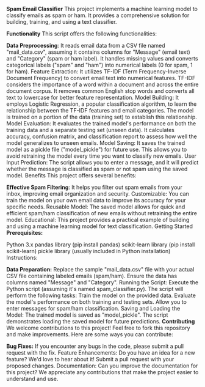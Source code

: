 **Spam Email Classifier**
This project implements a machine learning model to classify emails as spam or ham. It provides a comprehensive solution for building, training, and using a text classifier.

**Functionality**
This script offers the following functionalities:

**Data Preprocessing**: It reads email data from a CSV file named "mail_data.csv", assuming it contains columns for "Message" (email text) and "Category" (spam or ham label). It handles missing values and converts categorical labels ("spam" and "ham") into numerical labels (0 for spam, 1 for ham).
Feature Extraction: It utilizes TF-IDF (Term Frequency-Inverse Document Frequency) to convert email text into numerical features. TF-IDF considers the importance of a word within a document and across the entire document corpus. It removes common English stop words and converts all text to lowercase for better feature representation.
Model Building: It employs Logistic Regression, a popular classification algorithm, to learn the relationship between the TF-IDF features and email categories. The model is trained on a portion of the data (training set) to establish this relationship.
Model Evaluation: It evaluates the trained model's performance on both the training data and a separate testing set (unseen data). It calculates accuracy, confusion matrix, and classification report to assess how well the model generalizes to unseen emails.
Model Saving: It saves the trained model as a pickle file ("model_pickle") for future use. This allows you to avoid retraining the model every time you want to classify new emails.
User Input Prediction: The script allows you to enter a message, and it will predict whether the message is classified as spam or not spam using the saved model.
Benefits
This project offers several benefits:

**Effective Spam Filtering**: It helps you filter out spam emails from your inbox, improving email organization and security.
Customizable: You can train the model on your own email data to improve its accuracy for your specific needs.
Reusable Model: The saved model allows for quick and efficient spam/ham classification of new emails without retraining the entire model.
Educational: This project provides a practical example of building and using a machine learning model for text classification.
Getting Started
**Prerequisites:**

Python 3.x
pandas library (pip install pandas)
scikit-learn library (pip install scikit-learn)
pickle library (usually included in Python installation)
Instructions:

**Data Preparation:**
Replace the sample "mail_data.csv" file with your actual CSV file containing labeled emails (spam/ham). Ensure the data has columns named "Message" and "Category".
Running the Script:
Execute the Python script (assuming it's named spam_classifier.py).
The script will perform the following tasks:
Train the model on the provided data.
Evaluate the model's performance on both training and testing sets.
Allow you to enter messages for spam/ham classification.
Saving and Loading the Model:
The trained model is saved as "model_pickle".
The script demonstrates loading the saved model for future predictions.
**Contributing**
We welcome contributions to this project! Feel free to fork this repository and make improvements. Here are some ways you can contribute:

**Bug Fixes:** If you encounter any bugs in the code, please submit a pull request with the fix.
Feature Enhancements: Do you have an idea for a new feature? We'd love to hear about it! Submit a pull request with your proposed changes.
Documentation: Can you improve the documentation for this project? We appreciate any contributions that make the project easier to understand and use.
